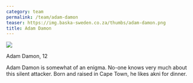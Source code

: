 ```yaml
---
category: team
permalink: /team/adam-damon
teaser: https://img.baska-sweden.co.za/thumbs/adam-damon.png
title: Adam Damon
---
```


[<img src="https://img.baska-sweden.co.za/resized/adam-damon.png" />](https://img.baska-sweden.co.za/original/adam-damon.png)

Adam Damon, 12

Adam Damon is somewhat of an enigma. No-one knows very much about this silent attacker. Born and raised in Cape Town, he likes akni for dinner.

<!--
[Questionnare Answers](https://drive.google.com/open?id=1j8V8kTUfEyZgT8RhnqHrWCgL-ALpY1O48BnvVuJe7rQ)
-->
